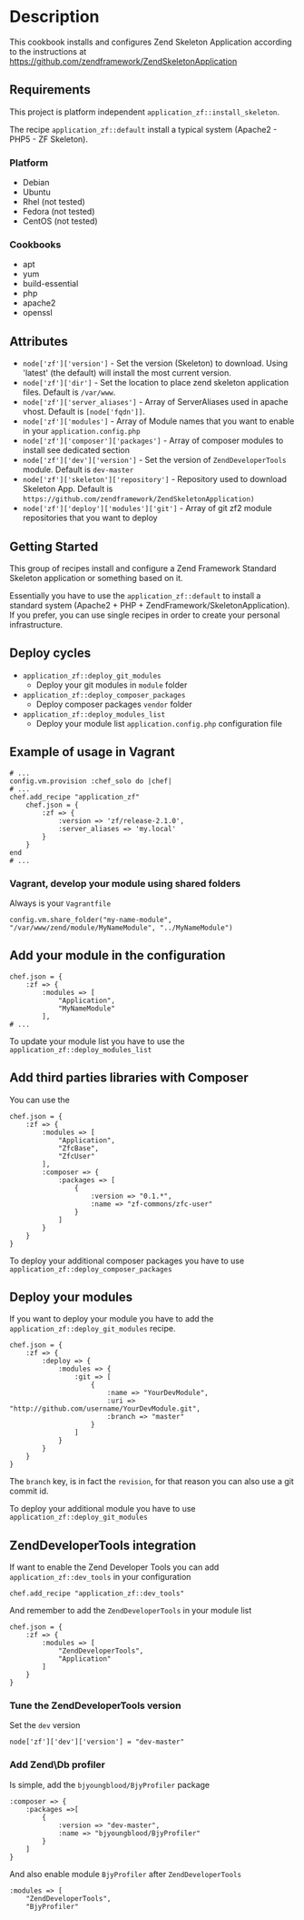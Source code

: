 # Description

This cookbook installs and configures Zend Skeleton Application according to
the instructions at https://github.com/zendframework/ZendSkeletonApplication

## Requirements

This project is platform independent `application_zf::install_skeleton`.

The recipe `application_zf::default` install a typical system (Apache2 - PHP5 - ZF Skeleton).

### Platform

 * Debian
 * Ubuntu
 * Rhel     (not tested)
 * Fedora   (not tested)
 * CentOS   (not tested)

### Cookbooks

 * apt
 * yum
 * build-essential
 * php
 * apache2
 * openssl

## Attributes

* `node['zf']['version']` - Set the version (Skeleton) to download. Using 'latest' (the default) will install the most current version.
* `node['zf']['dir']` - Set the location to place zend skeleton application files. Default is `/var/www`.
* `node['zf']['server_aliases']` - Array of ServerAliases used in apache vhost. Default is `[node['fqdn']]`.
* `node['zf']['modules']` - Array of Module names that you want to enable in your `application.config.php`
* `node['zf']['composer']['packages']` - Array of composer modules to install see dedicated section
* `node['zf']['dev']['version']` - Set the version of `ZendDeveloperTools` module. Default is `dev-master`
* `node['zf']['skeleton']['repository']` - Repository used to download Skeleton App. Default is `https://github.com/zendframework/ZendSkeletonApplication)`
* `node['zf']['deploy']['modules']['git']` - Array of git zf2 module repositories that you want to deploy

## Getting Started

This group of recipes install and configure a Zend Framework Standard Skeleton
application or something based on it.

Essentially you have to use the `application_zf::default` to install a standard
system (Apache2 + PHP + ZendFramework/SkeletonApplication). If you prefer, you
can use single recipes in order to create your personal infrastructure.

## Deploy cycles

 * `application_zf::deploy_git_modules`
    * Deploy your git modules in `module` folder
 * `application_zf::deploy_composer_packages`
    * Deploy composer packages `vendor` folder
 * `application_zf::deploy_modules_list`
    * Deploy your module list `application.config.php` configuration file

## Example of usage in Vagrant

    # ...
    config.vm.provision :chef_solo do |chef|
    # ...
    chef.add_recipe "application_zf"
        chef.json = {
            :zf => {
                :version => 'zf/release-2.1.0',
                :server_aliases => 'my.local'
            }
        }
    end
    # ...

### Vagrant, develop your module using shared folders

Always is your `Vagrantfile`

    config.vm.share_folder("my-name-module", "/var/www/zend/module/MyNameModule", "../MyNameModule")

## Add your module in the configuration

    chef.json = {
        :zf => {
            :modules => [
                "Application",
                "MyNameModule"
            ],
    # ...

To update your module list you have to use the `application_zf::deploy_modules_list`

## Add third parties libraries with Composer

You can use the

    chef.json = {
        :zf => {
            :modules => [
                "Application",
                "ZfcBase",
                "ZfcUser"
            ],
            :composer => {
                :packages => [
                    {
                        :version => "0.1.*",
                        :name => "zf-commons/zfc-user"
                    }
                ]
            }
        }
    }

To deploy your additional composer packages you have to use `application_zf::deploy_composer_packages`

## Deploy your modules

If you want to deploy your module you have to add the `application_zf::deploy_git_modules` recipe.

    chef.json = {
        :zf => {
            :deploy => {
                :modules => {
                    :git => [
                        {
                            :name => "YourDevModule",
                            :uri => "http://github.com/username/YourDevModule.git",
                            :branch => "master"
                        }
                    ]
                }
            }
        }
    }

The `branch` key, is in fact the `revision`, for that reason you can also use a
git commit id.

To deploy your additional module you have to use `application_zf::deploy_git_modules`

## ZendDeveloperTools integration

If want to enable the Zend Developer Tools you can add `application_zf::dev_tools` in your
configuration

    chef.add_recipe "application_zf::dev_tools"

And remember to add the `ZendDeveloperTools` in your module list

    chef.json = {
        :zf => {
            :modules => [
                "ZendDeveloperTools",
                "Application"
            ]
        }
    }

### Tune the ZendDeveloperTools version

Set the `dev` version

    node['zf']['dev']['version'] = "dev-master"

### Add Zend\Db profiler

Is simple, add the `bjyoungblood/BjyProfiler` package

    :composer => {
        :packages =>[
            {
                :version => "dev-master",
                :name => "bjyoungblood/BjyProfiler"
            }
        ]
    }

And also enable module `BjyProfiler` after `ZendDeveloperTools`

    :modules => [
        "ZendDeveloperTools",
        "BjyProfiler"


